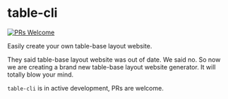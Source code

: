 # table-cli
[![PRs Welcome](https://img.shields.io/badge/PRs-welcome-brightgreen.svg)](CONTRIBUTING.md)

Easily create your own table-base layout website.

They said table-base layout website was out of date. We said no. So now we are creating a brand new table-base layout website generator. It will totally blow your mind.

`table-cli` is in active development, PRs are welcome.
